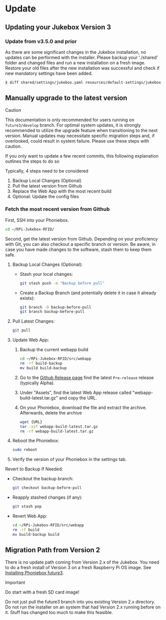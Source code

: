 # Update

## Updating your Jukebox Version 3

### Update from v3.5.0 and prior

As there are some significant changes in the Jukebox installation, no updates can be performed with the installer.
Please backup your './shared' folder and changed files and run a new installation on a fresh image.
Restore your old files after the new installation was successful and check if new mandatory settings have been added.

``` bash
$ diff shared/settings/jukebox.yaml resources/default-settings/jukebox.default.yaml
```

## Manually upgrade to the latest version

> [!CAUTION]
> This documentation is only recommended for users running on `future3/develop` branch. For optimal system updates, it is strongly recommended to utilize the upgrade feature when transitioning to the next version. Manual updates may necessitate specific migration steps and, if overlooked, could result in system failure. Please use these steps with caution.

If you only want to update a few recent commits, this following explanation outlines the steps to do so

Typically, 4 steps need to be considered

1. Backup Local Changes (Optional)
1. Pull the latest version from Github
1. Replace the Web App with the most recent build
1. Optional: Update the config files

### Fetch the most recent version from Github

First, SSH into your Phoniebox.

```bash
cd ~/RPi-Jukebox-RFID/
```

Second, get the latest version from Github. Depending on your proficiency with Git, you can also checkout a specific branch or version.
Be aware, in case you have made changes to the software, stash them to keep them safe.

1. Backup Local Changes (Optional):
    - Stash your local changes:

        ```bash
        git stash push -m "Backup before pull"
        ```

    - Create a Backup Branch (and potentially delete it in case it already exists):

        ```bash
        git branch -D backup-before-pull
        git branch backup-before-pull
        ```

1. Pull Latest Changes:

   ```bash
   git pull
   ```

1. Update Web App:
    1. Backup the current webapp build

        ```bash
        cd ~/RPi-Jukebox-RFID/src/webapp
        rm -rf build-backup
        mv build build-backup
        ```

    1. Go to the [Github Release page](https://github.com/MiczFlor/RPi-Jukebox-RFID/releases) find the latest `Pre-release` release (typically Alpha).
    1. Under "Assets", find the latest Web App release called "webapp-build-latest.tar.gz" and copy the URL.
    1. On your Phoniebox, download the file and extract the archive. Afterwards, delete the archive

        ```bash
        wget {URL}
        tar -xzf webapp-build-latest.tar.gz
        rm -rf webapp-build-latest.tar.gz
        ```

1. Reboot the Phoniebox:

   ```bash
   sudo reboot
   ```

1. Verify the version of your Phoniebox in the settings tab.

Revert to Backup If Needed:
- Checkout the backup branch:

    ```bash
    git checkout backup-before-pull
    ```

- Reapply stashed changes (if any):

    ```bash
    git stash pop
    ```

- Revert Web App:

    ```bash
    cd ~/RPi-Jukebox-RFID/src/webapp
    rm -rf build
    mv build-backup build
    ```

## Migration Path from Version 2

There is no update path coming from Version 2.x of the Jukebox.
You need to do a fresh install of Version 3 on a fresh Raspberry Pi OS image.
See [Installing Phoniebox future3](./installation.md).

> [!IMPORTANT]
> Do start with a fresh SD card image!

Do not just pull the future3 branch into you existing Version 2.x directory.
Do not run the installer on an system that had Version 2.x running before on it.
Stuff has changed too much to make this feasible.
